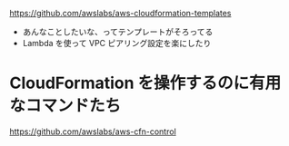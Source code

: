 https://github.com/awslabs/aws-cloudformation-templates

* あんなことしたいな、ってテンプレートがそろってる
* Lambda を使って VPC ピアリング設定を楽にしたり

# CloudFormation を操作するのに有用なコマンドたち
https://github.com/awslabs/aws-cfn-control
